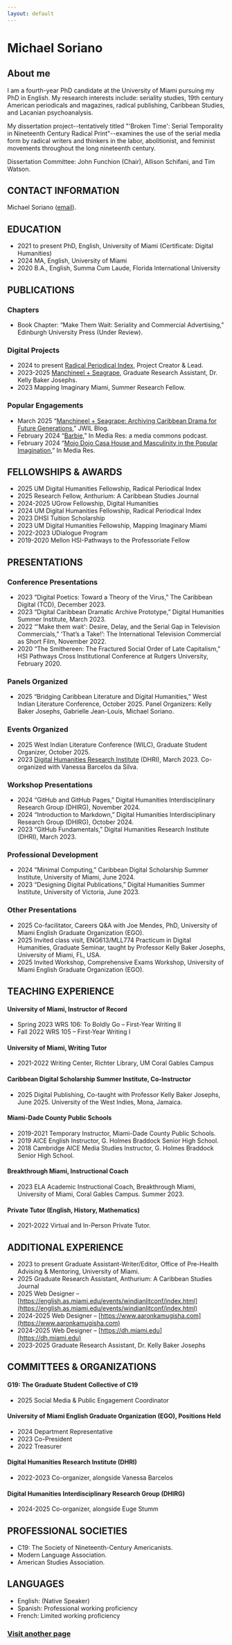 ```yaml
---
layout: default
---
```


# Michael Soriano 

## About me 

I am a fourth-year PhD candidate at the University of Miami pursuing my PhD in English. My research interests include: seriality studies, 19th century American periodicals and magazines, radical publishing, Caribbean Studies, and Lacanian psychoanalysis. 

My dissertation project--tentatively titled "'Broken Time': Serial Temporality in Nineteenth Century Radical Print"--examines the use of the serial media form by radical writers and thinkers in the labor, abolitionist, and feminist movements throughout the long nineteenth century. 

Dissertation Committee: John Funchion (Chair), Allison Schifani, and Tim Watson. 

## CONTACT INFORMATION
Michael Soriano ([email](mrs319@miami.edu)).

## EDUCATION 
- 2021 to present	PhD, English, University of Miami (Certificate: Digital Humanities)
- 2024			MA, English, University of Miami
- 2020 			B.A., English, Summa Cum Laude, Florida International University 

## PUBLICATIONS

### Chapters

- Book Chapter: “Make Them Wait: Seriality and Commercial Advertising,” Edinburgh University Press (Under Review). 

### Digital Projects
- 2024 to present	[Radical Periodical Index](https://radicalperiodicalindex.com), Project Creator & Lead. 
- 2023-2025	[Manchineel + Seagrape](https://journals.flvc.org/MS/index), Graduate Research Assistant, Dr. Kelly Baker 
Josephs.
- 2023 	Mapping Imaginary Miami, Summer Research Fellow.

### Popular Engagements
- March 2025	“[Manchineel + Seagrape: Archiving Caribbean Drama for Future Generations](https://www.jwilonline.org/jwil-blog-post-march-2025-michael-r-soriano-on-manchineel-seagrape/),” JWIL Blog.
- February 2024	“[Barbie](mailto:https://open.spotify.com/episode/0Sy8KX7TSiRBUMOVLwDxBJ?si=6b4af1c5769040a4),” In Media Res: a media commons podcast.
- February 2024	“[Mojo Dojo Casa House and Masculinity in the Popular Imagination](mailto:https://mediacommons.org/imr/content/mojo-dojo-casa-house-and-masculinity-popular-imagination),” In Media Res.

## FELLOWSHIPS & AWARDS
- 2025			UM Digital Humanities Fellowship, Radical Periodical Index
- 2025			Research Fellow, Anthurium: A Caribbean Studies Journal
- 2024-2025		UGrow Fellowship, Digital Humanities
- 2024			UM Digital Humanities Fellowship, Radical Periodical Index
- 2023			DHSI Tuition Scholarship
- 2023			UM Digital Humanities Fellowship, Mapping Imaginary Miami
- 2022-2023		UDialogue Program
- 2019-2020		Mellon HSI-Pathways to the Professoriate Fellow

## PRESENTATIONS

### Conference Presentations
- 2023	“Digital Poetics: Toward a Theory of the Virus,” The Caribbean Digital (TCD), December 2023.
- 2023	“Digital Caribbean Dramatic Archive Prototype,” Digital Humanities Summer Institute, March 2023.
- 2022	“'Make them wait': Desire, Delay, and the Serial Gap in Television Commercials,” ‘That’s a Take!’: The International Television Commercial as Short Film, November 2022.
- 2020	“The Smithereen: The Fractured Social Order of Late Capitalism,” HSI Pathways Cross Institutional Conference at Rutgers University, February 2020.

### Panels Organized
- 2025 “Bridging Caribbean Literature and Digital Humanities,” West Indian Literature Conference, October 2025. Panel Organizers: Kelly Baker Josephs, Gabrielle Jean-Louis, Michael Soriano. 

### Events Organized
- 2025	West Indian Literature Conference (WILC), Graduate Student Organizer, October 2025. 
- 2023	[Digital Humanities Research Institute](https://media.licdn.com/dms/image/v2/D562DAQGe5MTtX8RS6Q/profile-treasury-image-shrink_800_800/profile-treasury-image-shrink_800_800/0/1727897135066?e=1747692000&v=beta&t=Xj81SIakQ5ggQCA-IHyUiy4xXqMGt6S0PapmOobj-sM) (DHRI), March 2023. Co-organized with Vanessa Barcelos da Silva.

### Workshop Presentations
- 2024	“GitHub and GitHub Pages,” Digital Humanities Interdisciplinary Research Group (DHIRG), November 2024.
- 2024	“Introduction to Markdown,” Digital Humanities Interdisciplinary Research Group (DHIRG), October 2024.
- 2023	“GitHub Fundamentals,” Digital Humanities Research Institute (DHRI), March 2023.

### Professional Development
- 2024	“Minimal Computing,” Caribbean Digital Scholarship Summer Institute, University of Miami, June 2024. 
- 2023	“Designing Digital Publications,” Digital Humanities Summer Institute, University of Victoria, June 2023.

### Other Presentations
- 2025	Co-facilitator, Careers Q&A with Joe Mendes, PhD, University of Miami English Graduate Organization (EGO).
- 2025	Invited class visit, ENG613/MLL774 Practicum in Digital Humanities, Graduate Seminar, taught by Professor Kelly Baker Josephs, University of Miami, FL, USA. 
- 2025	Invited Workshop, Comprehensive Exams Workshop, University of Miami English Graduate Organization (EGO).

## TEACHING EXPERIENCE
#### University of Miami, Instructor of Record
- Spring 2023	WRS 106: To Boldly Go – First-Year Writing II
- Fall 2022	WRS 105 – First-Year Writing I

#### University of Miami, Writing Tutor
- 2021-2022	Writing Center, Richter Library, UM Coral Gables Campus

#### Caribbean Digital Scholarship Summer Institute, Co-Instructor
- 2025	Digital Publishing, Co-taught with Professor Kelly Baker Josephs, June 2025. University of the West Indies, Mona, Jamaica.

#### Miami-Dade County Public Schools
- 2019-2021	Temporary Instructor, Miami-Dade County Public Schools.
- 2019	AICE English Instructor, G. Holmes Braddock Senior High School.
- 2018	Cambridge AICE Media Studies Instructor, G. Holmes Braddock Senior High School.

#### Breakthrough Miami, Instructional Coach
- 2023	ELA Academic Instructional Coach, Breakthrough Miami, University of Miami, Coral Gables Campus. Summer 2023.

#### Private Tutor (English, History, Mathematics)
- 2021-2022	Virtual and In-Person Private Tutor.

## ADDITIONAL EXPERIENCE
- 2023 to present	Graduate Assistant-Writer/Editor, Office of Pre-Health Advising & Mentoring, University of Miami.
- 2025	Graduate Research Assistant, Anthurium: A Caribbean Studies Journal
- 2025	Web Designer – [https://english.as.miami.edu/events/windianlitconf/index.html](https://english.as.miami.edu/events/windianlitconf/index.html)
- 2024-2025	Web Designer – [https://www.aaronkamugisha.com](https://www.aaronkamugisha.com)
- 2024-2025	Web Designer – [https://dh.miami.edu](https://dh.miami.edu)  
- 2023-2025	Graduate Research Assistant, Dr. Kelly Baker Josephs

## COMMITTEES & ORGANIZATIONS
#### G19: The Graduate Student Collective of C19
- 2025	Social Media & Public Engagement Coordinator

#### University of Miami English Graduate Organization (EGO), Positions Held
- 2024	Department Representative
- 2023	Co-President
- 2022	Treasurer

#### Digital Humanities Research Institute (DHRI)
- 2022-2023	Co-organizer, alongside Vanessa Barcelos

#### Digital Humanities Interdisciplinary Research Group (DHIRG)
- 2024-2025 	Co-organizer, alongside Euge Stumm

## PROFESSIONAL SOCIETIES
- C19: The Society of Nineteenth-Century Americanists.
- Modern Language Association. 
- American Studies Association.

## LANGUAGES
- English: (Native Speaker)
- Spanish: Professional working proficiency
- French: Limited working proficiency 

### [Visit another page](https://mrileysoriano.github.io/minimalcv/another-page)
